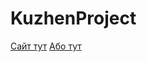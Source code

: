 # KuzhenProject
[Сайт тут](https://kuzhenlarn.github.io/KuzhenProject/index.html)
[Або тут](https://kuzhenproject.netlify.app/)
